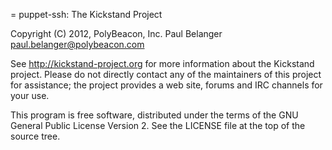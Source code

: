 = puppet-ssh: The Kickstand Project

Copyright (C) 2012, PolyBeacon, Inc.
Paul Belanger <paul.belanger@polybeacon.com>

See http://kickstand-project.org for more information about
the Kickstand project. Please do not directly contact any
of the maintainers of this project for assistance; the
project provides a web site, forums and IRC channels for
your use.

This program is free software, distributed under the terms
of the GNU General Public License Version 2. See the LICENSE
file at the top of the source tree.
